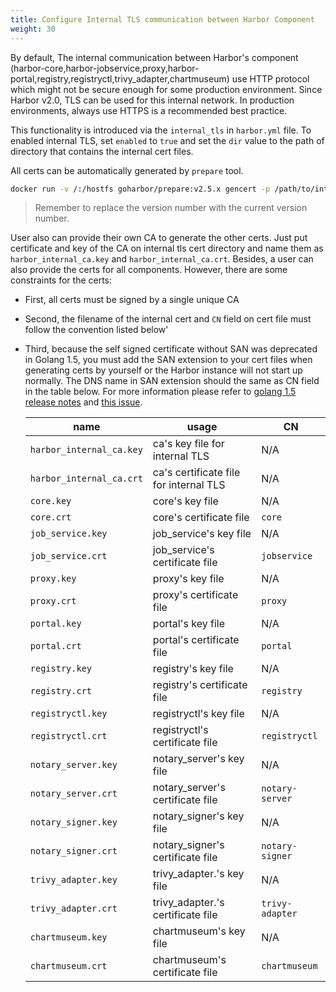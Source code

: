 ```yaml
---
title: Configure Internal TLS communication between Harbor Component
weight: 30
---
```


 By default, The internal communication between Harbor's component (harbor-core,harbor-jobservice,proxy,harbor-portal,registry,registryctl,trivy_adapter,chartmuseum) use HTTP protocol which might not be secure enough for some production environment. Since Harbor v2.0, TLS can be used for this internal network. In production environments, always use HTTPS is a recommended best practice.

This functionality is introduced via the `internal_tls` in `harbor.yml` file. To enabled internal TLS, set `enabled` to `true` and set the `dir` value to the path of directory that contains the internal cert files.

All certs can be automatically generated by `prepare` tool.

```bash
docker run -v /:/hostfs goharbor/prepare:v2.5.x gencert -p /path/to/internal/tls/cert
```

> Remember to replace the version number with the current version number.

User also can provide their own CA to generate the other certs. Just put certificate and key of the CA on internal tls cert directory and name them as `harbor_internal_ca.key` and `harbor_internal_ca.crt`.
Besides, a user can also provide the certs for all components. However, there are some constraints for the certs:

* First, all certs must be signed by a single unique CA
* Second, the filename of the internal cert and `CN` field on cert file must follow the convention listed below'
* Third, because the self signed certificate without SAN was deprecated in Golang 1.5, you must add the SAN extension to your cert files when generating certs by yourself or the Harbor instance will not start up normally. The DNS name in SAN extension should the same as CN field in the table below. For more information please refer to [golang 1.5 release notes](https://golang.org/doc/go1.15#commonname) and [this issue](https://github.com/golang/go/issues/24151).

    |name|usage|CN|
    |---|---|---|
    |`harbor_internal_ca.key`| ca's key file for internal TLS | N/A |
    |`harbor_internal_ca.crt`| ca's certificate file for internal TLS | N/A |
    |`core.key`| core's key file | N/A |
    |`core.crt`| core's certificate file| `core` |
    |`job_service.key`| job_service's key file | N/A |
    |`job_service.crt`| job_service's certificate file| `jobservice` |
    |`proxy.key`| proxy's key file | N/A |
    |`proxy.crt`| proxy's certificate file| `proxy` |
    |`portal.key`| portal's key file | N/A |
    |`portal.crt`| portal's certificate file| `portal` |
    |`registry.key`| registry's key file | N/A |
    |`registry.crt`| registry's certificate file| `registry` |
    |`registryctl.key`| registryctl's key file | N/A |
    |`registryctl.crt`| registryctl's certificate file| `registryctl` |
    |`notary_server.key`| notary_server's key file | N/A |
    |`notary_server.crt`| notary_server's certificate file| `notary-server` |
    |`notary_signer.key`| notary_signer's key file | N/A |
    |`notary_signer.crt`| notary_signer's certificate file| `notary-signer` |
    |`trivy_adapter.key`| trivy_adapter.'s key file | N/A |
    |`trivy_adapter.crt`| trivy_adapter.'s certificate file| `trivy-adapter` |
    |`chartmuseum.key`| chartmuseum's key file | N/A |
    |`chartmuseum.crt`| chartmuseum's certificate file| `chartmuseum` |
